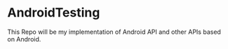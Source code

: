AndroidTesting
==============
 This Repo will be my implementation of Android API and other APIs based on Android.
